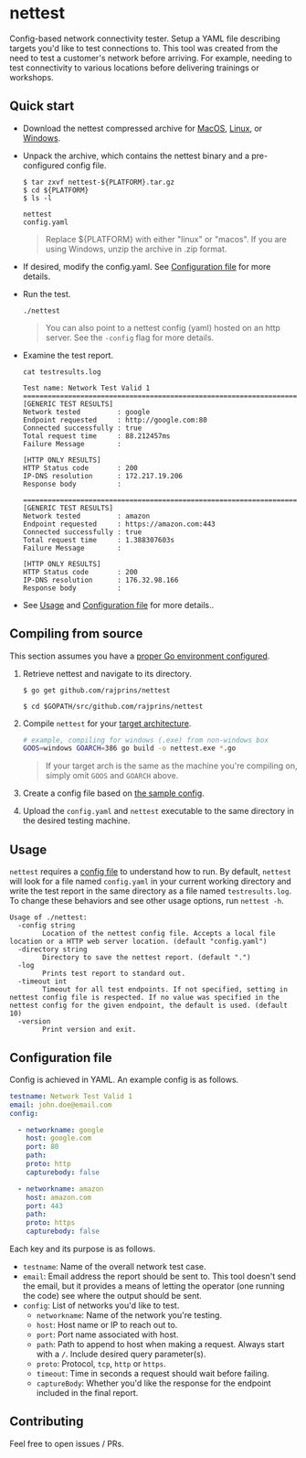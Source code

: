 # nettest

Config-based network connectivity tester. Setup a YAML file describing targets you'd like to test connections to. This tool was created from the need to test a customer's network before arriving. For example, needing to test connectivity to various locations before delivering trainings or workshops.

## Quick start

* Download the nettest compressed archive for [MacOS](https://github.com/rajprins/nettest/releases/download/v1.0/nettest-macos.tar.gz), 
[Linux](https://github.com/rajprins/nettest/releases/download/v1.0/nettest-linux.tar.gz), 
or [Windows](https://github.com/rajprins/nettest/releases/download/v1.0/nettest-windows.zip).

* Unpack the archive, which contains the nettest binary and a pre-configured config file.

  ```
  $ tar zxvf nettest-${PLATFORM}.tar.gz
  $ cd ${PLATFORM}
  $ ls -l
  
  nettest
  config.yaml 
  ```
  > Replace ${PLATFORM} with either "linux" or "macos". If you are using Windows, unzip the archive in .zip format.

* If desired, modify the config.yaml. See [Configuration file](#configuration-file) for more details.

* Run the test.

	```
	./nettest
	```

  > You can also point to a nettest config (yaml) hosted on an http server. See the `-config` flag for more details.

* Examine the test report.

	```
	cat testresults.log
	```

	```
	Test name: Network Test Valid 1
	=========================================================================================
	[GENERIC TEST RESULTS]
	Network tested         : google
	Endpoint requested     : http://google.com:80
	Connected successfully : true
	Total request time     : 88.212457ms
	Failure Message        : 

	[HTTP ONLY RESULTS]
	HTTP Status code       : 200
	IP-DNS resolution      : 172.217.19.206
	Response body          : 

	=========================================================================================
	[GENERIC TEST RESULTS]
	Network tested         : amazon
	Endpoint requested     : https://amazon.com:443
	Connected successfully : true
	Total request time     : 1.388307603s
	Failure Message        : 

	[HTTP ONLY RESULTS]
	HTTP Status code       : 200
	IP-DNS resolution      : 176.32.98.166
	Response body          : 
	```

* See [Usage](#usage) and [Configuration file](#configuration-file) for more details..

## Compiling from source

This section assumes you have a [proper Go environment configured](https://golang.org/doc/install).

1. Retrieve nettest and navigate to its directory.

	```
	$ go get github.com/rajprins/nettest

	$ cd $GOPATH/src/github.com/rajprins/nettest
	```

1. Compile `nettest` for your [target architecture](https://golang.org/doc/install/source#environment).
	```bash
	# example, compiling for windows (.exe) from non-windows box	
	GOOS=windows GOARCH=386 go build -o nettest.exe *.go
	```
	> If your target arch is the same as the machine you're compiling on, simply omit `GOOS` and `GOARCH` above.

1. Create a config file based on [the sample config](./config.yaml).

1. Upload the `config.yaml` and `nettest` executable to the same directory in the desired testing machine.

## Usage

`nettest` requires a [config file](#configuration-file) to understand how to run. By default, `nettest` will look for a file named `config.yaml` in your current working directory and write the test report in the same directory as a file named `testresults.log`. To change these behaviors and see other usage options, run `nettest -h`.

```
Usage of ./nettest:
  -config string
    	Location of the nettest config file. Accepts a local file location or a HTTP web server location. (default "config.yaml")
  -directory string
    	Directory to save the nettest report. (default ".")
  -log
    	Prints test report to standard out.
  -timeout int
    	Timeout for all test endpoints. If not specified, setting in nettest config file is respected. If no value was specified in the nettest config for the given endpoint, the default is used. (default 10)
  -version
    	Print version and exit.

```

## Configuration file

Config is achieved in YAML. An example config is as follows.

```yaml
testname: Network Test Valid 1
email: john.doe@email.com
config:

  - networkname: google
    host: google.com
    port: 80
    path:
    proto: http
    capturebody: false

  - networkname: amazon
    host: amazon.com
    port: 443
    path:
    proto: https
    capturebody: false
```

Each key and its purpose is as follows.

- `testname`: Name of the overall network test case.
- `email`: Email address the report should be sent to. This tool doesn't send the email, but it provides a means of letting the operator (one running the code) see where the output should be sent.
- `config`: List of networks you'd like to test.
	- `networkname`: Name of the network you're testing.
	- `host`: Host name or IP to reach out to.
	- `port`: Port name associated with host.
	- `path`: Path to append to host when making a request. Always start with a `/`. Include desired query parameter(s).
	- `proto`: Protocol, `tcp`, `http` or `https`.
	- `timeout`: Time in seconds a request should wait before failing.
	- `captureBody`: Whether you'd like the response for the endpoint included in the final report.

## Contributing

Feel free to open issues / PRs.
